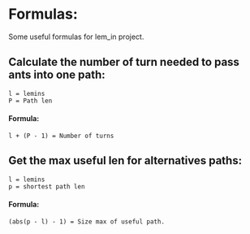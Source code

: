 # Formulas:

Some useful formulas for lem_in project.

## Calculate the number of turn needed to pass ants into one path:
    l = lemins
    P = Path len

#### Formula:
    l + (P - 1) = Number of turns


## Get the max useful len for alternatives paths:
    l = lemins
    p = shortest path len

#### Formula:
    (abs(p - l) - 1) = Size max of useful path.